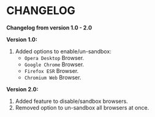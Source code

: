 # CHANGELOG

**Changelog from version 1.0 - 2.0**

**Version 1.0:**
1. Added options to enable/un-sandbox:
   - `Opera Desktop` Browser.
   - `Google Chrome` Browser.
   - `Firefox ESR` Browser.
   - `Chromium Web` Browser.

**Version 2.0:**
1. Added feature to disable/sandbox browsers.
2. Removed option to un-sandbox all browsers at once.
